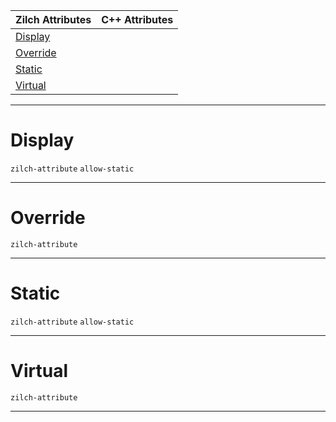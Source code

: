 |Zilch Attributes|C++ Attributes|
|---|---|
|[ Display](https://github.com/zeroengineteam/ZeroDocs/code_reference/attribute_reference/function_attribute_reference.markdown#display)| |
|[ Override](https://github.com/zeroengineteam/ZeroDocs/code_reference/attribute_reference/function_attribute_reference.markdown#override)| |
|[ Static](https://github.com/zeroengineteam/ZeroDocs/code_reference/attribute_reference/function_attribute_reference.markdown#static)| |
|[ Virtual](https://github.com/zeroengineteam/ZeroDocs/code_reference/attribute_reference/function_attribute_reference.markdown#virtual)| |



---  
 #  Display

 `zilch-attribute` `allow-static`


---  
 #  Override

 `zilch-attribute`


---  
 #  Static

 `zilch-attribute` `allow-static`


---  
 #  Virtual

 `zilch-attribute`


---  
 

 